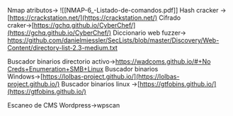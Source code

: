   
Nmap atributos→
![[NMAP-6_-Listado-de-comandos.pdf]]
Hash cracker → [https://crackstation.net/](https://crackstation.net/)
Cifrado craker→[https://gchq.github.io/CyberChef/](https://gchq.github.io/CyberChef/)
Diccionario web fuzzer→
https://github.com/danielmiessler/SecLists/blob/master/Discovery/Web-Content/directory-list-2.3-medium.txt
  
Buscador binarios directorio activo→[https://wadcoms.github.io/#+No Creds+Enumeration+SMB+Linux](https://wadcoms.github.io/#+No%20Creds+Enumeration+SMB+Linux)
Buscador binarios Windows→[https://lolbas-project.github.io/](https://lolbas-project.github.io/)
Buscador binarios linux →[https://gtfobins.github.io/](https://gtfobins.github.io/)
  
Escaneo de CMS Wordpress→wpscan